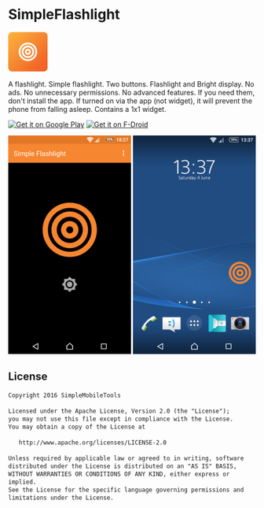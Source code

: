 # SimpleFlashlight
<img alt="Logo" src="app/src/main/res/mipmap-xxxhdpi/launcher.png" width="80">

A flashlight. Simple flashlight. Two buttons. Flashlight and Bright display. No ads. No unnecessary permissions. No advanced features. If you need them, don't install the app. If turned on via the app (not widget), it will prevent the phone from falling asleep. Contains a 1x1 widget.

<a href='https://play.google.com/store/apps/details?id=com.simplemobiletools.flashlight'><img alt='Get it on Google Play' src='https://play.google.com/intl/en_us/badges/images/generic/en_badge_web_generic.png' height=60/></a>
<a href="https://f-droid.org/app/com.simplemobiletools.flashlight"><img src="https://f-droid.org/badge/get-it-on.png" alt="Get it on F-Droid" height="60"></a>

<img alt="App image" src="screenshots/app.png" width="250">
<img alt="App image" src="screenshots/widget.png" width="250">

License
-------
    Copyright 2016 SimpleMobileTools
    
    Licensed under the Apache License, Version 2.0 (the "License");
    you may not use this file except in compliance with the License.
    You may obtain a copy of the License at
    
       http://www.apache.org/licenses/LICENSE-2.0
    
    Unless required by applicable law or agreed to in writing, software
    distributed under the License is distributed on an "AS IS" BASIS,
    WITHOUT WARRANTIES OR CONDITIONS OF ANY KIND, either express or implied.
    See the License for the specific language governing permissions and
    limitations under the License.
